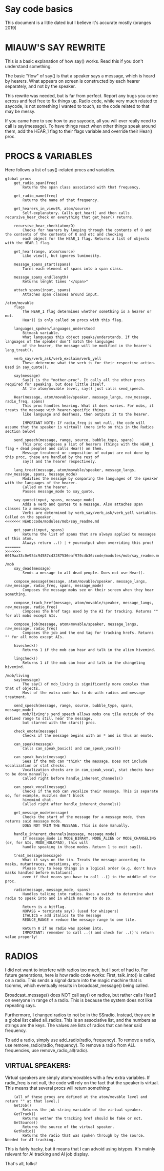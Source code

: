 # Say code basics

This document is a little dated but I believe it's accurate mostly (oranges 2019)
# MIAUW'S SAY REWRITE

This is a basic explanation of how say() works. Read this if you don't understand something.

The basic "flow" of say() is that a speaker says a message, which is heard by hearers. What appears on screen
is constructed by each hearer separately, and not by the speaker.

This rewrite was needed, but is far from perfect. Report any bugs you come across and feel free to fix things up.
Radio code, while very much related to saycode, is not something I wanted to touch, so the code related to that may be messy.

If you came here to see how to use saycode, all you will ever really need to call is say(message).
To have things react when other things speak around them, add the HEAR_1 flag to their flags variable and
override their Hear() proc.

# PROCS & VARIABLES
Here follows a list of say()-related procs and variables.
```
global procs
	get_radio_span(freq)
		Returns the span class associated with that frequency.

	get_radio_name(freq)
		Returns the name of that frequency.

	get_hearers_in_view(R, atom/source)
		Self-explanatory. Calls get_hear() and then calls recursive_hear_check on everything that get_hear() returns.

	recursive_hear_check(atom/O)
		Checks for hearers by looping through the contents of O and the contents of the contents of O and etc and checking
		each object for the HEAR_1 flag. Returns a list of objects with the HEAR_1 flag.

	get_hear(range, atom/source)
		Like view(), but ignores luminosity.

	message_spans_start(spans)
		Turns each element of spans into a span class.

	message_spans_end(length)
		Returns lenght times "</span>"

	attach_spans(input, spans)
		Attaches span classes around input.

/atom/movable
	flags
		The HEAR_1 flag determines whether something is a hearer or not.
		Hear() is only called on procs with this flag.

	languages_spoken/languages_understood
		Bitmask variable.
		What languages this object speaks/understands. If the languages of the speaker don't match the languages
		of the hearer, the message will be modified in the hearer's lang_treat().

	verb_say/verb_ask/verb_exclaim/verb_yell
		These determine what the verb is for their respective action. Used in say_quote().

	say(message)
		Say() is the "mother-proc". It calls all the other procs required for speaking, but does little itself.
		At the atom/movable level, say() just calls send_speech.

	Hear(message, atom/movable/speaker, message_langs, raw_message, radio_freq, spans)
		This proc handles hearing. What it does varies. For mobs, it treats the message with hearer-specific things
		like language and deafness, then outputs it to the hearer.

		IMPORTANT NOTE: If radio_freq is not null, the code will assume that the speaker is virtual! (more info on this in the Radios section below)

	send_speech(message, range, source, bubble_type, spans)
		This proc composes a list of hearers (things with the HEAR_1 flag + dead people) and calls Hear() on them.
		Message treatment or composition of output are not done by this proc, these are handled by the rest of
		say() and the hearer respectively.

	lang_treat(message, atom/movable/speaker, message_langs, raw_message, spans, message_mode)
		Modifies the message by comparing the languages of the speaker with the languages of the hearer.
		Called on the hearer.
		Passes message_mode to say_quote.

	say_quote(input, spans, message_mode)
		Adds a verb and quotes to a message. Also attaches span classes to a message.
        Verbs are determined by verb_say/verb_ask/verb_yell variables. Called on the speaker.
<<<<<<< HEAD:code/modules/mob/say_readme.md

	get_spans(input, spans)
		Returns the list of spans that are always applied to messages of this atom.
		Always return ..() | + youroutput when overriding this proc!
=======
>>>>>>> 6019aa33c0e954c94587c43287536eaf970cdb36:code/modules/mob/say_readme.md

/mob
	say_dead(message)
		Sends a message to all dead people. Does not use Hear().

	compose_message(message, atom/movable/speaker, message_langs, raw_message, radio_freq, spans, message_mode)
		Composes the message mobs see on their screen when they hear something.

	compose_track_href(message, atom/movable/speaker, message_langs, raw_message, radio_freq)
		Composes the href tags used by the AI for tracking. Returns "" for all mobs except AIs.

	compose_job(message, atom/movable/speaker, message_langs, raw_message, radio_freq)
		Composes the job and the end tag for tracking hrefs. Returns "" for all mobs except AIs.

	hivecheck()
		Returns 1 if the mob can hear and talk in the alien hivemind.

	lingcheck()
		Returns 1 if the mob can hear and talk in the changeling hivemind.

/mob/living
	say(message)
		The say() of mob_living is significantly more complex than that of objects.
		Most of the extra code has to do with radios and message treatment.

	send_speech(message, range, source, bubble_type, spans, message_mode)
		mob/living's send_speech allows mobs one tile outside of the defined range to still hear the message,
		but starred with the stars() proc.

	check_emote(message)
		Checks if the message begins with an * and is thus an emote.

	can_speak(message)
		Calls can_speak_basic() and can_speak_vocal()

	can_speak_basic(message)
		Sees if the mob can "think" the message. Does not include vocalization or stat checks.
		Vocalization checks are in can_speak_vocal, stat checks have to be done manually.
		Called right before handle_inherent_channels()

	can_speak_vocal(message)
		Checks if the mob can vocalize their message. This is separate so, for example, muzzles don't block
		hivemind chat.
		Called right after handle_inherent_channels()

	get_message_mode(message)
		Checks the start of the message for a message mode, then returns said message mode.
		DOES NOT TRIM THE MESSAGE. This is done manually.

	handle_inherent_channels(message, message_mode)
		If message_mode is MODE_BINARY, MODE_ALIEN or MODE_CHANGELING (or, for AIs, MODE_HOLOPAD), this will
		handle speaking in those modes. Return 1 to exit say().

	treat_message(message)
		What it says on the tin. Treats the message according to masks, mutantraces, mutations, etc.
		Please try to keep things in a logical order (e.g. don't have masks handled before mutations),
		even if that means you have to call ..() in the middle of the proc.

	radio(message, message_mode, spans)
		Handles talking into radios. Uses a switch to determine what radio to speak into and in which manner to do so.

		Return is a bitflag.
		NOPASS = terminate say() (used for whispers)
		ITALICS = add italics to the message
		REDUCE_RANGE = reduce the message range to one tile.

		Return 0 if no radio was spoken into.
		IMPORTANT: remember to call ..() and check for ..()'s return value properly!
```
# RADIOS

I did not want to interfere with radios too much, but I sort of had to.
For future generations, here is how radio code works:
First, talk_into() is called on a radio. This sends a signal datum into the magic machine that is tcomms, which
eventually results in broadcast_message() being called.

Broadcast_message() does NOT call say() on radios, but rather calls Hear() on everyone in range of a radio.
This is because the system does not like repeating says.

Furthermore, I changed radios to not be in the SSradio. Instead, they are in a global list called all_radios.
This is an associative list, and the numbers as strings are the keys. The values are lists of radios that can hear said frequency.

To add a radio, simply use add_radio(radio, frequency). To remove a radio, use remove_radio(radio, frequency).
To remove a radio from ALL frequencies, use remove_radio_all(radio).

## VIRTUAL SPEAKERS:
Virtual speakers are simply atom/movables with a few extra variables.
If radio_freq is not null, the code will rely on the fact that the speaker is virtual. This means that several procs will return something:
```
	(all of these procs are defined at the atom/movable level and return "" at that level.)
	GetJob()
		Returns the job string variable of the virtual speaker.
	GetTrack()
		Returns wether the tracking href should be fake or not.
	GetSource()
		Returns the source of the virtual speaker.
	GetRadio()
		Returns the radio that was spoken through by the source. Needed for AI tracking.
```
This is fairly hacky, but it means that I can advoid using istypes. It's mainly relevant for AI tracking and AI job display.

That's all, folks!

